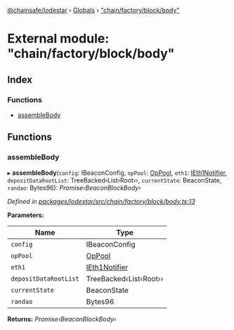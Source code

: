 [@chainsafe/lodestar](../README.md) › [Globals](../globals.md) › ["chain/factory/block/body"](_chain_factory_block_body_.md)

# External module: "chain/factory/block/body"

## Index

### Functions

* [assembleBody](_chain_factory_block_body_.md#assemblebody)

## Functions

###  assembleBody

▸ **assembleBody**(`config`: IBeaconConfig, `opPool`: [OpPool](../classes/_oppool_oppool_.oppool.md), `eth1`: [IEth1Notifier](../interfaces/_eth1_interface_.ieth1notifier.md), `depositDataRootList`: TreeBacked‹List‹Root››, `currentState`: BeaconState, `randao`: Bytes96): *Promise‹BeaconBlockBody›*

*Defined in [packages/lodestar/src/chain/factory/block/body.ts:13](https://github.com/ChainSafe/lodestar/blob/c806550/packages/lodestar/src/chain/factory/block/body.ts#L13)*

**Parameters:**

Name | Type |
------ | ------ |
`config` | IBeaconConfig |
`opPool` | [OpPool](../classes/_oppool_oppool_.oppool.md) |
`eth1` | [IEth1Notifier](../interfaces/_eth1_interface_.ieth1notifier.md) |
`depositDataRootList` | TreeBacked‹List‹Root›› |
`currentState` | BeaconState |
`randao` | Bytes96 |

**Returns:** *Promise‹BeaconBlockBody›*

